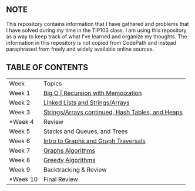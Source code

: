 ## NOTE
This repository contains information that I have gathered and problems that I have solved during my time in the TIP103 class. I am using this repository as a way to keep track of what I've learned and organize my thoughts. The information in this repository is not copied from CodePath and instead paraphrased from freely and widely available online sources. 

## TABLE OF CONTENTS
<table>
  <tr>
    <td>Week</td>
    <td>Topics</td>
  </tr>
  <tr>
    <td>Week 1</td>
    <td><a href="https://github.com/organizedanvrchy/CodePath/tree/main/TIP103/Week%201%20-%20Big%20O%20%7C%20Recursion%20with%20Memoization">Big O | Recursion with Memoization</td>
  </tr>
  <tr>
    <td>Week 2</td>
    <td><a href="https://github.com/organizedanvrchy/CodePath/tree/main/TIP103/Week%202%20-%20Linked%20Lists%20and%20Strings%20%26%20Arrays">Linked Lists and Strings/Arrays</td>
  </tr>
  <tr>
    <td>Week 3</td>
    <td><a href="https://github.com/organizedanvrchy/CodePath/tree/main/TIP103/Week%203%20-%20Strings%20%26%20Arrays%20continued%2C%20Hash%20Tables%2C%20and%20Heaps">Strings/Arrays continued, Hash Tables, and Heaps</td>
  </tr>
  <tr>
    <td>*Week 4</td>
    <td>Review</td>
  </tr>
  <tr>
    <td>Week 5</td>
    <td>Stacks and Queues, and Trees</td>
  </tr>
  <tr>
    <td>Week 6</td>
    <td><a href="https://github.com/organizedanvrchy/CodePath/tree/main/TIP103/Week%206%20-%20Intro%20to%20Graphs%20and%20Graph%20Traversals">Intro to Graphs and Graph Traversals</td>
  </tr>
  <tr>
    <td>Week 7</td>
    <td><a href="https://github.com/organizedanvrchy/CodePath/tree/main/TIP103/Week%207%20-%20Graph%20Algorithms">Graphs Algorithms</td>
  </tr>
  <tr>
    <td>Week 8</td>
    <td><a href="https://github.com/organizedanvrchy/CodePath/tree/main/TIP103/Week%208%20-%20Greedy%20Algorithms">Greedy Algorithms</td>
  </tr>
  <tr>
    <td>Week 9</td>
    <td>Backtracking & Review</td>
  </tr>
  <tr>
    <td>*Week 10</td>
    <td>Final Review</td>
  </tr>
</table>
